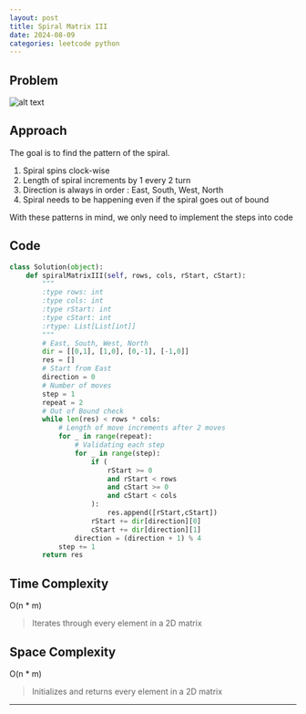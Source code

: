 ```yaml
---
layout: post
title: Spiral Matrix III
date: 2024-08-09
categories: leetcode python
---
```

## Problem
![alt text](/blog/public/img/SpiralMatrix3.png)

## Approach
The goal is to find the pattern of the spiral.

1. Spiral spins clock-wise
2. Length of spiral increments by 1 every 2 turn
3. Direction is always in order : East, South, West, North
4. Spiral needs to be happening even if the spiral goes out of bound

With these patterns in mind, we only need to implement the steps into code
## Code
```python
class Solution(object):
    def spiralMatrixIII(self, rows, cols, rStart, cStart):
        """
        :type rows: int
        :type cols: int
        :type rStart: int
        :type cStart: int
        :rtype: List[List[int]]
        """
        # East, South, West, North
        dir = [[0,1], [1,0], [0,-1], [-1,0]]
        res = []
        # Start from East
        direction = 0
        # Number of moves
        step = 1
        repeat = 2
        # Out of Bound check
        while len(res) < rows * cols:
            # Length of move increments after 2 moves
            for _ in range(repeat):
                # Validating each step
                for _ in range(step):
                    if (
                        rStart >= 0
                        and rStart < rows
                        and cStart >= 0
                        and cStart < cols
                    ):
                        res.append([rStart,cStart])
                    rStart += dir[direction][0]
                    cStart += dir[direction][1]
                direction = (direction + 1) % 4
            step += 1 
        return res
```

## Time Complexity
O(n * m)
> Iterates through every element in a 2D matrix

## Space Complexity
O(n * m)
> Initializes and returns every element in a 2D matrix
---